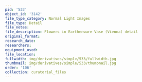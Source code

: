 ```yaml
---
pid: '533'
object_id: '3142'
file_type_category: Normal Light Images
file_type: Detail
file_notes:
file_description: Flowers in Earthenware Vase (Vienna) detail
original_format:
research_date:
researchers:
equipment_used:
file_location:
fullwidth: img/derivatives/simple/533/fullwidth.jpg
thumbnail: img/derivatives/simple/533/thumbnail.jpg
order: '106'
collection: curatorial_files
---
```

